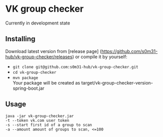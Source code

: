 # VK group checker
Currently in development state
## Installing
Download latest version from [release page] (https://github.com/s0m31-hub/vk-group-checker/releases) or compile it by yourself:  
* `git clone git@github.com:s0m31-hub/vk-group-checker.git`
* `cd vk-group-checker`
* `mvn package`  
Your package will be created as target/vk-group-checker-version-spring-boot.jar
## Usage
```
java -jar vk-group-checker.jar
-t --token vk.com user token
-s --start first id of a group to scan
-a --amount amount of groups to scan, <=100
